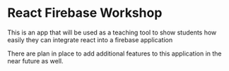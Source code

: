 # React Firebase Workshop

This is an app that will be used as a teaching tool to show students how easily they can integrate react into a firebase application

There are plan in place to add additional features to this application in the near future as well.